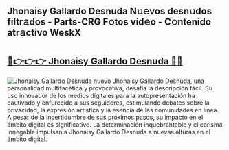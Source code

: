 ## Jhonaisy Gallardo Desnuda N𝚞𝚎vos desn𝚞dos filtr𝚊dos - Parts-CRG F𝚘tos vid𝚎o - C𝚘ntenido atr𝚊ctivo WeskX

# <h2><a href="http://mb3vzxb.tromn.icu/?c=Jhonaisy+Gallardo+Desnuda">🔗👉👉👉 Jhonaisy Gallardo Desnuda 🔗🔗</a></h2>

[![Jhonaisy Gallardo Desnuda nuevo](https://i.imgur.com/pEAQMta.gif)](http://mb3vzxb.tromn.icu/?c=Jhonaisy+Gallardo+Desnuda)
Jhonaisy Gallardo Desnuda, una personalidad multifacética y provocativa, desafía la descripción fácil. Su uso innovador de los medios digitales para la autopresentación ha cautivado y enfurecido a sus seguidores, estimulando debates sobre la privacidad, la expresión artística y la esencia de las comunidades en línea. A pesar de la incertidumbre de sus próximos pasos, su impacto en el ámbito digital es significativo. La determinación inquebrantable y el carisma innegable impulsan a Jhonaisy Gallardo Desnuda a nuevas alturas en el ámbito digital.
